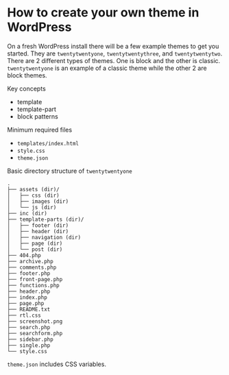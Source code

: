 # How to create your own theme in WordPress

On a fresh WordPress install there will be a few example themes to get you started. They are `twentytwentyone`, `twentytwentythree`, and `twentytwentytwo`. There are 2 different types of themes. One is block and the other is classic. `twentytwentyone` is an example of a classic theme while the other 2 are block themes.

Key concepts

- template
- template-part
- block patterns

Minimum required files

- `templates/index.html`
- `style.css`
- `theme.json`

Basic directory structure of `twentytwentyone`

```
.
├── assets (dir)/
│   ├── css (dir)
│   ├── images (dir)
│   └── js (dir)
├── inc (dir)
├── template-parts (dir)/
│   ├── footer (dir)
│   ├── header (dir)
│   ├── navigation (dir)
│   ├── page (dir)
│   └── post (dir)
├── 404.php
├── archive.php
├── comments.php
├── footer.php
├── front-page.php
├── functions.php
├── header.php
├── index.php
├── page.php
├── README.txt
├── rtl.css
├── screenshot.png
├── search.php
├── searchform.php
├── sidebar.php
├── single.php
└── style.css
```

`theme.json` includes CSS variables.
